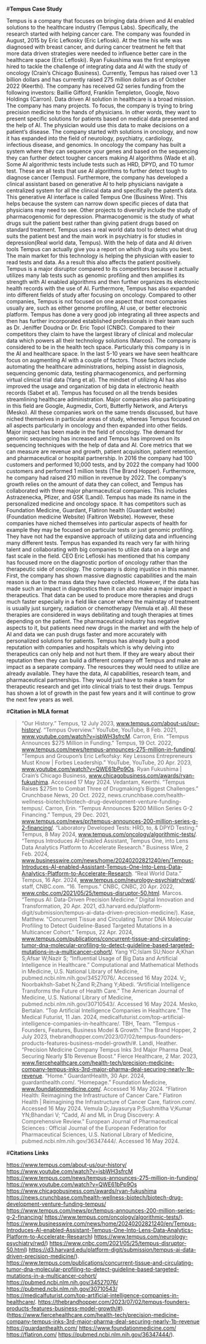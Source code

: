 #**Tempus Case Study**

Tempus is a company that focuses on bringing data driven and AI enabled solutions to the healthcare industry (Tempus Labs). Specifically, the research started with helping cancer care. The company was founded in August, 2015 by Eric Lefkosky (Eric Lefloski). At the time his wife was diagnosed with breast cancer, and during cancer treatment he felt that more data driven strategies were needed to influence better care in the healthcare space (Eric Lefloski). Ryan Fukushima was the first employee hired to tackle the challenge of integrating data and AI with the study of oncology (Crain’s Chicago Business). Currently, Tempus  has raised over 1.3 billion dollars and has currently raised 275 million dollars as of October 2022 (Keerthi). The company has received G2 series funding from the following investors: Baillie Gifford, Franklin Templeton, Google, Novo Holdings (Carron).
Data driven AI solution in healthcare is a broad mission. The company has many projects. To focus, the company is trying to bring precision medicine to the hands of physicians. In other words, they want to present specific solutions for patients based on medical data presented and the help of AI. The physician would use this data to make decisions on a patient’s disease. The company started with solutions in oncology, and now it has expanded into the field of neurology, psychiatry, cardiology, infectious disease, and genomics. In oncology the company has built a system where they can sequence your genes and based on the sequencing they can further detect tougher cancers making AI algorithms (Wade et al). Some AI algorithmic tests include tests such as HRD, DPYD, and TO tumor test. These are all tests that use AI algorithms to further detect tough to diagnose cancer (Tempus). Furthermore, the company has developed a clinical assistant based on generative AI to help physicians navigate a centralized system for all the clinical data and specifically the patent’s data. This generative AI interface is called Tempus One (Business Wire). This helps because the system can narrow down specific pieces of data that  physicians may need to see. Other projects to diversify include the study of pharmacogenomic for depression. Pharmacogenomic is the study of what drugs suit the patient best rather than giving patient drugs based on standard treatment. Tempus uses a real world data tool to detect what drug suits the patient best and the main work in psychiatry is for studies in depression(Real world data, Tempus). With the help of data and AI driven tools Tempus can actually give you a report on which drug suits you best. The main market for this technology is helping the physician with easier to read tests and data. As a result this also affects the patient positively. Tempus is a major disruptor compared to its competitors because it actually utilizes many lab tests such as genomic profiling and then amplifies its strength with AI enabled algorithms and then further organizes its electronic health records with the use of AI. Furthermore, Tempus has also expanded into different fields of study after focusing on oncology. Compared to other companies, Tempus is not focused on one aspect that most companies usually are, such as either genome profiling, AI use, or better electronic platform. Tempus has done a very good job integrating all three aspects and then has further incorporated established professionals in their team such as Dr. Jeniffer Doudna or Dr. Eric Topol (CNBC). Compared to their competitors they claim to have the largest library of clinical and molecular data which powers all their technology solutions (Marcos).
The company is considered to be in the health tech space. Particularly this company is in the AI and healthcare space. In the last 5-10 years we have seen healthcare focus on augmenting AI with a couple of factors. Those factors include automating the healthcare administrations, helping assist in diagnosis, sequencing genomic data, testing pharmacogenomics, and performing virtual clinical trial data (Yang et al). The mindset of utilizing AI has also improved the usage and organization of big data in electronic health records (Sabet et al). Tempus has focused on all the trends besides streamlining healthcare administration. Major companies also participating in this field are Google, Augmedix, Corti, Butterfly Network, and Arterys (Mesko). All these companies work on the same trends discussed, but have niched themselves in particular areas of study, whereas Tempus focused on all aspects particularly in oncology and then expanded into other fields. 
Major impact has been made in the field of oncology. The demand for genomic sequencing has increased and Tempus has improved on its sequencing techniques with the help of data and AI. Core metrics that we can measure are revenue and growth, patient acquisition, patient retention, and pharmaceutical or hospital partnership. In 2016 the company had 100 customers and performed 10,000 tests, and by 2022 the company had 1000 customers and performed 1 million tests (The Brand Hopper). Furthermore, he company had raised 210 million in revenue by 2022. The company's growth relies on the amount of data they can collect, and Tempus has collaborated with three major pharmaceutical companies. This includes Astrazenecka, Pfizer, and GSK (Landi). Tempus has made its name in the personalized medicine and oncology space. It has competitors such as Foundation Medicine, Guardant, Flatiron health (Guardant website) (Foundation medicine Website) (Faltiron Website). However, these companies have niched themselves into particular aspects of health for example they may be focused on particular tests or just genomic profiling. They have not had the expansive approach of utilizing data and influencing many different tests. Tempus has expanded its reach very far with hiring talent and collaborating with big companies to utilize data on a large and fast scale in the field.
CEO Eric Lefloski has mentioned that his company has focused more on the diagnostic portion of oncology rather than the therapeutic side of oncology. The company is doing injustice in this manner. First, the company has shown massive diagnostic capabilities and the main reason is due to the mass data they have collected. However, if the data has made such an impact in diagnostics then it can also make a major impact in therapeutics. That data can be used to produce more therapies and drugs much faster especially in a field like cancer where the mainstay of treatment is usually just surgery, radiation or chemotherapy (Vemula et al). All these therapies are considered in ways debilitating and tough therapies at times depending on the patient. The pharmaceutical industry has negative aspects to it, but patients need new drugs in the market and with the help of AI and data we can push drugs faster and more accurately with personalized solutions for patients. Tempus has already built a good reputation with companies and hospitals which is why delving into therapeutics can only help and not hurt them. If they are weary about their reputation then they can build a different company off Tempus and make an impact as a separate company. The resources they would need to utilize are already available. They have the data, AI capabilities, research team, and pharmaceutical partnerships. They would just have to make a team for therapeutic research and get into clinical trials to test their drugs. Tempus has shown a lot of growth in the past few years and it will continue to grow the next few years as well.

#**Citation in MLA format**

>“Our History.” Tempus, 12 July 2023, www.tempus.com/about-us/our-history/. 
“Tempus Overview.” YouTube, YouTube, 8 Feb. 2021, www.youtube.com/watch?v=jsbWH3sfrcM. 
Carron, Erin. “Tempus Announces $275 Million in Funding.” Tempus, 19 Oct. 2022, www.tempus.com/news/tempus-announces-275-million-in-funding/. 
“Tempus and Groupon’s Eric Lefkofsky: Key Lessons Entrepreneurs Must Know | Forbes Leadership.” YouTube, YouTube, 20 Apr. 2023, www.youtube.com/watch?v=QWE61bPp9Os. 
Ryan Fukushima | Crain’s Chicago Business, www.chicagobusiness.com/awards/ryan-fukushima. Accessed 17 May 2024. 
Vedantam, Keerthi. “Tempus Raises $275m to Combat Three of Drugmaking’s Biggest Challenges.” Crunchbase News, 20 Oct. 2022, news.crunchbase.com/health-wellness-biotech/biotech-drug-development-venture-funding-tempus/. 
Carron, Erin. “Tempus Announces $200 Million Series G-2 Financing.” Tempus, 29 Dec. 2021, www.tempus.com/news/pr/tempus-announces-200-million-series-g-2-financing/. 
“Laboratory Developed Tests: HRD, to, & DPYD Testing.” Tempus, 8 May 2024, www.tempus.com/oncology/algorithmic-tests/. 
“Tempus Introduces AI-Enabled Assistant, Tempus One, into Lens Data Analytics Platform to Accelerate Research.” Business Wire, 2 Feb. 2024, www.businesswire.com/news/home/20240202821240/en/Tempus-Introduces-AI-enabled-Assistant-Tempus-One-Into-Lens-Data-Analytics-Platform-to-Accelerate-Research. 
“Real World Data.” Tempus, 16 Apr. 2024, www.tempus.com/neurology-psychiatry/rwd/. 
staff, CNBC.com. “16. Tempus.” CNBC, CNBC, 20 Apr. 2022, www.cnbc.com/2021/05/25/tempus-disruptor-50.html. 
Marcos. “Tempus AI: Data-Driven Precision Medicine.” Digital Innovation and Transformation, 20 Apr. 2021, d3.harvard.edu/platform-digit/submission/tempus-ai-data-driven-precision-medicine/). 
Kase, Matthew. “Concurrent Tissue and Circulating Tumor DNA Molecular Profiling to Detect Guideline-Based Targeted Mutations in a Multicancer Cohort.” Tempus, 22 Apr. 2024, www.tempus.com/publications/concurrent-tissue-and-circulating-tumor-dna-molecular-profiling-to-detect-guideline-based-targeted-mutations-in-a-multicancer-cohort/. 
Yang YC;Islam SU;Noor A;Khan S;Afsar W;Nazir S; “Influential Usage of Big Data and Artificial Intelligence in Healthcare.” Computational and Mathematical Methods in Medicine, U.S. National Library of Medicine, pubmed.ncbi.nlm.nih.gov/34527076/. Accessed 16 May 2024. 
V;, Noorbakhsh-Sabet N;Zand R;Zhang Y;Abedi. “Artificial Intelligence Transforms the Future of Health Care.” The American Journal of Medicine, U.S. National Library of Medicine, pubmed.ncbi.nlm.nih.gov/30710543/. Accessed 16 May 2024. 
Mesko, Bertalan. “Top Artificial Intelligence Companies in Healthcare.” The Medical Futurist, 11 Jan. 2024, medicalfuturist.com/top-artificial-intelligence-companies-in-healthcare/. 
TBH, Team. “Tempus - Founders, Features, Business Model & Growth.” The Brand Hopper, 2 July 2023, thebrandhopper.com/2023/07/02/tempus-founders-products-features-business-model-growth/#. 
Landi, Heather. “Precision Medicine Company Tempus Inks 3rd Major Pharma Deal, Securing Nearly $1b Revenue Boost.” Fierce Healthcare, 2 Mar. 2023, www.fiercehealthcare.com/health-tech/precision-medicine-company-tempus-inks-3rd-major-pharma-deal-securing-nearly-1b-revenue. 
“Home.” GuardantHealth, 30 Apr. 2024, guardanthealth.com/. 
“Homepage.” Foundation Medicine, www.foundationmedicine.com/. Accessed 16 May 2024. 
“Flatiron Health: Reimagining the Infrastructure of Cancer Care.” Flatiron Health | Reimagining the Infrastructure of Cancer Care, flatiron.com/. Accessed 16 May 2024. 
Vemula D;Jayasurya P;Sushmitha V;Kumar YN;Bhandari V; “Cadd, AI and ML in Drug Discovery: A Comprehensive Review.” European Journal of Pharmaceutical Sciences : Official Journal of the European Federation for Pharmaceutical Sciences, U.S. National Library of Medicine, pubmed.ncbi.nlm.nih.gov/36347444/. Accessed 16 May 2024. 

#**Citations Links**

https://www.tempus.com/about-us/our-history/
https://www.youtube.com/watch?v=jsbWH3sfrcM 
https://www.tempus.com/news/tempus-announces-275-million-in-funding/
https://www.youtube.com/watch?v=QWE61bPp9Os 
https://www.chicagobusiness.com/awards/ryan-fukushima
https://news.crunchbase.com/health-wellness-biotech/biotech-drug-development-venture-funding-tempus/ 
https://www.tempus.com/news/pr/tempus-announces-200-million-series-g-2-financing/ 
https://www.tempus.com/oncology/algorithmic-tests/).
https://www.businesswire.com/news/home/20240202821240/en/Tempus-Introduces-AI-enabled-Assistant-Tempus-One-Into-Lens-Data-Analytics-Platform-to-Accelerate-Research)
https://www.tempus.com/neurology-psychiatry/rwd/)
https://www.cnbc.com/2021/05/25/tempus-disruptor-50.html)
https://d3.harvard.edu/platform-digit/submission/tempus-ai-data-driven-precision-medicine/).
https://www.tempus.com/publications/concurrent-tissue-and-circulating-tumor-dna-molecular-profiling-to-detect-guideline-based-targeted-mutations-in-a-multicancer-cohort/
https://pubmed.ncbi.nlm.nih.gov/34527076/
https://pubmed.ncbi.nlm.nih.gov/30710543/
https://medicalfuturist.com/top-artificial-intelligence-companies-in-healthcare/. 
https://thebrandhopper.com/2023/07/02/tempus-founders-products-features-business-model-growth/#).
(https://www.fiercehealthcare.com/health-tech/precision-medicine-company-tempus-inks-3rd-major-pharma-deal-securing-nearly-1b-revenue
https://guardanthealth.com/
https://www.foundationmedicine.com/
https://flatiron.com/
https://pubmed.ncbi.nlm.nih.gov/36347444/).



